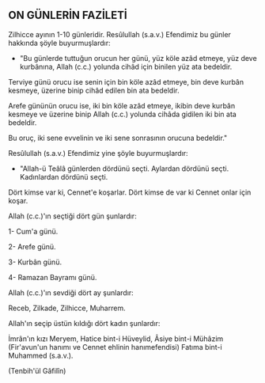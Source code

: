 ## ON GÜNLERİN FAZİLETİ

Zilhicce ayının 1-10 günleridir. Resûlullah (s.a.v.) Efendimiz bu günler hakkında şöyle buyurmuşlardır:

- "Bu günlerde tuttuğun orucun her günü, yüz köle azâd etmeye, yüz deve kurbânına, Allah (c.c.) yolunda cihâd için binilen yüz ata bedeldir.

Terviye günü orucu ise senin için bin köle azâd etme­ye, bin deve kurbân kesmeye, üzerine binip cihâd edilen bin ata bedeldir.

Arefe gününün orucu ise, iki bin köle azâd etmeye, ikibin deve kurbân kesmeye ve üzerine binip Allah (c.c.) yolunda cihâda gidilen iki bin ata bedeldir.

Bu oruç, iki sene evvelinin ve iki sene sonrasının oru­cuna bedeldir."

Resûlullah (s.a.v.) Efendimiz yine şöyle buyurmuşlar­dır:

- "Allah-ü Teâlâ günlerden dördünü seçti. Aylardan dördünü seçti. Kadınlardan dördünü seçti.

Dört kimse var ki, Cennet'e koşarlar. Dört kimse de var ki Cennet onlar için koşar.

Allah (c.c.)'ın seçtiği dört gün şunlardır:

1- Cum'a günü.

2- Arefe günü.

3- Kurbân günü.

4- Ramazan Bayramı günü.

Allah (c.c.)'ın sevdiği dört ay şunlardır:

Receb, Zilkade, Zilhicce, Muharrem.

Allah'ın seçip üstün kıldığı dört kadın şunlardır:

İmrân'ın kızı Meryem, Hatice bint-i Hüveylid, Âsiye bint-i Mühâzim (Fir'avun'un hanımı ve Cennet ehlinin hanımefendisi) Fatıma bint-i Muhammed (s.a.v.).

(Tenbih'ül Gâfilîn)
